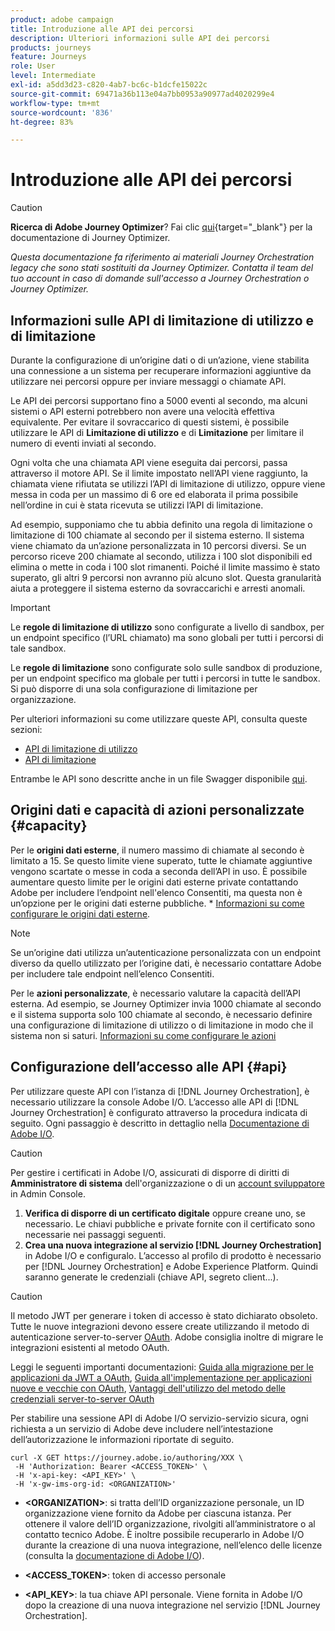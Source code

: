 ```yaml
---
product: adobe campaign
title: Introduzione alle API dei percorsi
description: Ulteriori informazioni sulle API dei percorsi
products: journeys
feature: Journeys
role: User
level: Intermediate
exl-id: a5dd3d23-c820-4ab7-bc6c-b1dcfe15022c
source-git-commit: 69471a36b113e04a7bb0953a90977ad4020299e4
workflow-type: tm+mt
source-wordcount: '836'
ht-degree: 83%

---
```


# Introduzione alle API dei percorsi


>[!CAUTION]
>
>**Ricerca di Adobe Journey Optimizer**? Fai clic [qui](https://experienceleague.adobe.com/it/docs/journey-optimizer/using/ajo-home){target="_blank"} per la documentazione di Journey Optimizer.
>
>
>_Questa documentazione fa riferimento ai materiali Journey Orchestration legacy che sono stati sostituiti da Journey Optimizer. Contatta il team del tuo account in caso di domande sull&#39;accesso a Journey Orchestration o Journey Optimizer._


## Informazioni sulle API di limitazione di utilizzo e di limitazione

Durante la configurazione di un’origine dati o di un’azione, viene stabilita una connessione a un sistema per recuperare informazioni aggiuntive da utilizzare nei percorsi oppure per inviare messaggi o chiamate API.

Le API dei percorsi supportano fino a 5000 eventi al secondo, ma alcuni sistemi o API esterni potrebbero non avere una velocità effettiva equivalente. Per evitare il sovraccarico di questi sistemi, è possibile utilizzare le API di **Limitazione di utilizzo** e di **Limitazione** per limitare il numero di eventi inviati al secondo.

Ogni volta che una chiamata API viene eseguita dai percorsi, passa attraverso il motore API. Se il limite impostato nell’API viene raggiunto, la chiamata viene rifiutata se utilizzi l’API di limitazione di utilizzo, oppure viene messa in coda per un massimo di 6 ore ed elaborata il prima possibile nell’ordine in cui è stata ricevuta se utilizzi l’API di limitazione.

Ad esempio, supponiamo che tu abbia definito una regola di limitazione o limitazione di 100 chiamate al secondo per il sistema esterno. Il sistema viene chiamato da un’azione personalizzata in 10 percorsi diversi. Se un percorso riceve 200 chiamate al secondo, utilizza i 100 slot disponibili ed elimina o mette in coda i 100 slot rimanenti. Poiché il limite massimo è stato superato, gli altri 9 percorsi non avranno più alcuno slot. Questa granularità aiuta a proteggere il sistema esterno da sovraccarichi e arresti anomali.

>[!IMPORTANT]
>
>Le **regole di limitazione di utilizzo** sono configurate a livello di sandbox, per un endpoint specifico (l’URL chiamato) ma sono globali per tutti i percorsi di tale sandbox.
>
>Le **regole di limitazione** sono configurate solo sulle sandbox di produzione, per un endpoint specifico ma globale per tutti i percorsi in tutte le sandbox. Si può disporre di una sola configurazione di limitazione per organizzazione.

Per ulteriori informazioni su come utilizzare queste API, consulta queste sezioni:

* [API di limitazione di utilizzo](capping.md)
* [API di limitazione](throttling.md)

Entrambe le API sono descritte anche in un file Swagger disponibile [qui](https://adobedocs.github.io/JourneyAPI/docs/).

## Origini dati e capacità di azioni personalizzate {#capacity}

Per le **origini dati esterne**, il numero massimo di chiamate al secondo è limitato a 15. Se questo limite viene superato, tutte le chiamate aggiuntive vengono scartate o messe in coda a seconda dell’API in uso. È possibile aumentare questo limite per le origini dati esterne private contattando Adobe per includere l’endpoint nell&#39;elenco Consentiti, ma questa non è un’opzione per le origini dati esterne pubbliche. * [Informazioni su come configurare le origini dati esterne](../datasource/about-data-sources.md).

>[!NOTE]
>
>Se un’origine dati utilizza un’autenticazione personalizzata con un endpoint diverso da quello utilizzato per l’origine dati, è necessario contattare Adobe per includere tale endpoint nell’elenco Consentiti.

Per le **azioni personalizzate**, è necessario valutare la capacità dell’API esterna. Ad esempio, se Journey Optimizer invia 1000 chiamate al secondo e il sistema supporta solo 100 chiamate al secondo, è necessario definire una configurazione di limitazione di utilizzo o di limitazione in modo che il sistema non si saturi. [Informazioni su come configurare le azioni](../action/action.md)

## Configurazione dell’accesso alle API {#api}

Per utilizzare queste API con l’istanza di [!DNL Journey Orchestration], è necessario utilizzare la console Adobe I/O. L’accesso alle API di [!DNL Journey Orchestration] è configurato attraverso la procedura indicata di seguito. Ogni passaggio è descritto in dettaglio nella [Documentazione di Adobe I/O](https://www.adobe.io/authentication/auth-methods.html#!AdobeDocs/adobeio-auth/master/AuthenticationOverview/ServiceAccountIntegration.md).

>[!CAUTION]
>
>Per gestire i certificati in Adobe I/O, assicurati di disporre di diritti di <b>Amministratore di sistema</b> dell&#39;organizzazione o di un [account sviluppatore](https://helpx.adobe.com/it/enterprise/using/manage-developers.html) in Admin Console.

1. **Verifica di disporre di un certificato digitale** oppure creane uno, se necessario. Le chiavi pubbliche e private fornite con il certificato sono necessarie nei passaggi seguenti.
1. **Crea una nuova integrazione al servizio [!DNL Journey Orchestration]** in Adobe I/O e configuralo. L’accesso al profilo di prodotto è necessario per [!DNL Journey Orchestration] e Adobe Experience Platform. Quindi saranno generate le credenziali (chiave API, segreto client...).

>[!CAUTION]
>
>Il metodo JWT per generare i token di accesso è stato dichiarato obsoleto. Tutte le nuove integrazioni devono essere create utilizzando il metodo di autenticazione server-to-server [OAuth](https://experienceleague.adobe.com/docs/experience-platform/landing/platform-apis/api-authentication.html#select-oauth-server-to-server). Adobe consiglia inoltre di migrare le integrazioni esistenti al metodo OAuth.
>
>Leggi le seguenti importanti documentazioni:
>[Guida alla migrazione per le applicazioni da JWT a OAuth](https://developer.adobe.com/developer-console/docs/guides/authentication/ServerToServerAuthentication/migration/),
>[Guida all&#39;implementazione per applicazioni nuove e vecchie con OAuth](https://developer.adobe.com/developer-console/docs/guides/authentication/ServerToServerAuthentication/implementation/),
>[Vantaggi dell&#39;utilizzo del metodo delle credenziali server-to-server OAuth](https://developer.adobe.com/developer-console/docs/guides/authentication/ServerToServerAuthentication/migration/#why-oauth-server-to-server-credentials)

Per stabilire una sessione API di Adobe I/O servizio-servizio sicura, ogni richiesta a un servizio di Adobe deve includere nell’intestazione dell’autorizzazione le informazioni riportate di seguito.

```
curl -X GET https://journey.adobe.io/authoring/XXX \
 -H 'Authorization: Bearer <ACCESS_TOKEN>' \
 -H 'x-api-key: <API_KEY>' \
 -H 'x-gw-ims-org-id: <ORGANIZATION>'
```

* **&lt;ORGANIZATION>**: si tratta dell’ID organizzazione personale, un ID organizzazione viene fornito da Adobe per ciascuna istanza. Per ottenere il valore dell’ID organizzazione, rivolgiti all’amministratore o al contatto tecnico Adobe. È inoltre possibile recuperarlo in Adobe I/O durante la creazione di una nuova integrazione, nell’elenco delle licenze (consulta la [documentazione di Adobe I/O](https://www.adobe.io/authentication/auth-methods.html#!AdobeDocs/adobeio-auth/master/AuthenticationOverview/ServiceAccountIntegration.md)).

* **&lt;ACCESS_TOKEN>**: token di accesso personale

* **&lt;API_KEY>**: la tua chiave API personale. Viene fornita in Adobe I/O dopo la creazione di una nuova integrazione nel servizio [!DNL Journey Orchestration].
